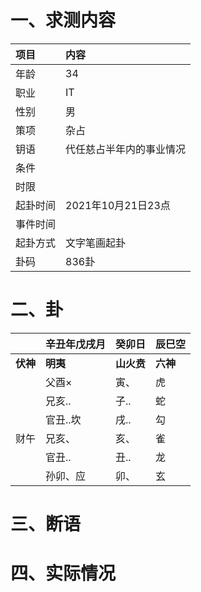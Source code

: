 # 一、求测内容
|项目|内容|
|:-|:-|
|年龄|34|
|职业|IT|
|性别|男|
|策项|杂占|
|钥语|代任慈占半年内的事业情况|
|条件||
|时限||
|起卦时间|2021年10月21日23点|
|事件时间||
|起卦方式|文字笔画起卦|
|卦码|836卦|

# 二、卦
||辛丑年戊戌月|癸卯日|辰巳空|
|:-|:-|:-|:-|
|**伏神**|**明夷**|**山火贲**|**六神**|
||父酉×|寅、|虎|
||兄亥..|子..|蛇|
||官丑..坎|戌..|勾|
|财午|兄亥、|亥、|雀|
||官丑..|丑..|龙|
||孙卯、应|卯、|玄|


# 三、断语

# 四、实际情况